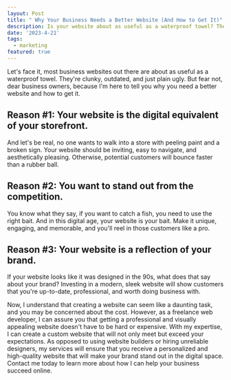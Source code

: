 ```yaml
---
layout: Post
title: " Why Your Business Needs a Better Website (And How to Get It)"
description: Is your website about as useful as a waterproof towel? Then you need to read this article. It's filled with reasons why your website needs a serious facelift, and more importantly, how to get it. And if you're still worried about the cost, fear not! Our freelance web developer promises to create a website that won't break the bank, or make your customers want to bounce faster than a rubber ball.
date: '2023-4-21'
tags:
  - marketing
featured: true
---
```



Let's face it, most business websites out there are about as useful as a waterproof towel. They're clunky, outdated, and just plain ugly. But fear not, dear business owners, because I'm here to tell you why you need a better website and how to get it.

## Reason #1: Your website is the digital equivalent of your storefront.

And let's be real, no one wants to walk into a store with peeling paint and a broken sign. Your website should be inviting, easy to navigate, and aesthetically pleasing. Otherwise, potential customers will bounce faster than a rubber ball.

## Reason #2: You want to stand out from the competition.

You know what they say, if you want to catch a fish, you need to use the right bait. And in this digital age, your website is your bait. Make it unique, engaging, and memorable, and you'll reel in those customers like a pro.

## Reason #3: Your website is a reflection of your brand.

If your website looks like it was designed in the 90s, what does that say about your brand? Investing in a modern, sleek website will show customers that you're up-to-date, professional, and worth doing business with.

Now, I understand that creating a website can seem like a daunting task, and you may be concerned about the cost. However, as a freelance web developer, I can assure you that getting a professional and visually appealing website doesn't have to be hard or expensive. With my expertise, I can create a custom website that will not only meet but exceed your expectations. As opposed to using website builders or hiring unreliable designers, my services will ensure that you receive a personalized and high-quality website that will make your brand stand out in the digital space. Contact me today to learn more about how I can help your business succeed online.
